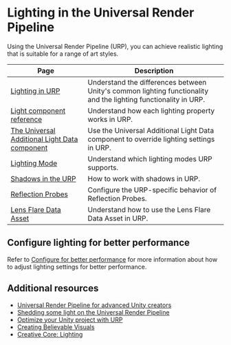 # Lighting in the Universal Render Pipeline

Using the Universal Render Pipeline (URP), you can achieve realistic lighting that is suitable for a range of art styles.

| Page | Description |
|-|-|
| [Lighting in URP](lighting/lighting-in-urp.md) | Understand the differences between Unity's common lighting functionality and the lighting functionality in URP.|
| [Light component reference](light-component.md) | Understand how each lighting property works in URP. |
| [The Universal Additional Light Data component](universal-additional-light-data.md) | Use the Universal Additional Light Data component to override lighting settings in URP. |
| [Lighting Mode](urp-lighting-mode.md) | Understand which lighting modes URP supports. |
| [Shadows in the URP](Shadows-in-URP.md) | How to work with shadows in URP. |
| [Reflection Probes](lighting/reflection-probes.md) | Configure the URP-specific behavior of Reflection Probes.  |
| [Lens Flare Data Asset](shared/lens-flare/lens-flare-asset.md) | Understand how to use the Lens Flare Data Asset in URP. |

## Configure lighting for better performance

Refer to [Configure for better performance](configure-for-better-performance.md) for more information about how to adjust lighting settings for better performance.

## Additional resources

* [Universal Render Pipeline for advanced Unity creators](https://unity.com/resources/introduction-universal-render-pipeline-for-advanced-unity-creators-2022lts)
* [Shedding some light on the Universal Render Pipeline](https://blog.unity.com/engine-platform/shedding-light-on-universal-render-pipeline-for-unity-2021-lts)
* [Optimize your Unity project with URP](https://www.youtube.com/watch?v=NFBr21V0zvU&ab_channel=Unity)
* [Creating Believable Visuals](https://learn.unity.com/tutorial/creating-believable-visuals)
* [Creative Core: Lighting](https://learn.unity.com/project/creative-core-lighting)
